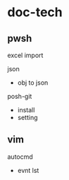 
# doc-tech


## pwsh

excel import

json
- obj to json

posh-git
- install
- setting


## vim

autocmd
- evnt lst



